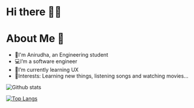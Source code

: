 # Hi there 👋🏻


# About Me 🚨

- 👀I'm Anirudha, an Engineering student
- 💻I’m a software engineer 
- 🌱I’m currently learning UX
- 💫Interests: Learning new things, listening songs and watching movies...

![Github stats](https://github-readme-stats.vercel.app/api?username=anirudhafandade007)

[![Top Langs](https://github-readme-stats.vercel.app/api/top-langs/?username=anirudhaf18)](https://github.com/anuraghazra/github-readme-stats)
